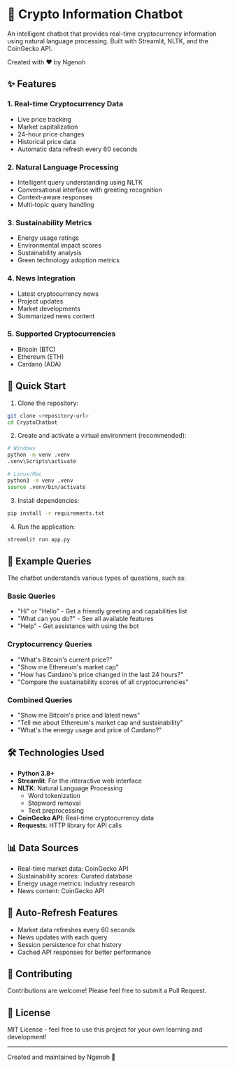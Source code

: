 # 🤖 Crypto Information Chatbot

An intelligent chatbot that provides real-time cryptocurrency information using natural language processing. Built with Streamlit, NLTK, and the CoinGecko API.

Created with ❤️ by Ngenoh

## ✨ Features

### 1. Real-time Cryptocurrency Data
- Live price tracking
- Market capitalization
- 24-hour price changes
- Historical price data
- Automatic data refresh every 60 seconds

### 2. Natural Language Processing
- Intelligent query understanding using NLTK
- Conversational interface with greeting recognition
- Context-aware responses
- Multi-topic query handling

### 3. Sustainability Metrics
- Energy usage ratings
- Environmental impact scores
- Sustainability analysis
- Green technology adoption metrics

### 4. News Integration
- Latest cryptocurrency news
- Project updates
- Market developments
- Summarized news content

### 5. Supported Cryptocurrencies
- Bitcoin (BTC)
- Ethereum (ETH)
- Cardano (ADA)

## 🚀 Quick Start

1. Clone the repository:
```bash
git clone <repository-url>
cd CryptoChatbot
```

2. Create and activate a virtual environment (recommended):
```bash
# Windows
python -m venv .venv
.venv\Scripts\activate

# Linux/Mac
python3 -m venv .venv
source .venv/bin/activate
```

3. Install dependencies:
```bash
pip install -r requirements.txt
```

4. Run the application:
```bash
streamlit run app.py
```

## 💬 Example Queries

The chatbot understands various types of questions, such as:

### Basic Queries
- "Hi" or "Hello" - Get a friendly greeting and capabilities list
- "What can you do?" - See all available features
- "Help" - Get assistance with using the bot

### Cryptocurrency Queries
- "What's Bitcoin's current price?"
- "Show me Ethereum's market cap"
- "How has Cardano's price changed in the last 24 hours?"
- "Compare the sustainability scores of all cryptocurrencies"

### Combined Queries
- "Show me Bitcoin's price and latest news"
- "Tell me about Ethereum's market cap and sustainability"
- "What's the energy usage and price of Cardano?"

## 🛠️ Technologies Used

- **Python 3.8+**
- **Streamlit**: For the interactive web interface
- **NLTK**: Natural Language Processing
  - Word tokenization
  - Stopword removal
  - Text preprocessing
- **CoinGecko API**: Real-time cryptocurrency data
- **Requests**: HTTP library for API calls

## 📊 Data Sources

- Real-time market data: CoinGecko API
- Sustainability scores: Curated database
- Energy usage metrics: Industry research
- News content: CoinGecko API

## 🔄 Auto-Refresh Features

- Market data refreshes every 60 seconds
- News updates with each query
- Session persistence for chat history
- Cached API responses for better performance

## 🤝 Contributing

Contributions are welcome! Please feel free to submit a Pull Request.

## 📝 License

MIT License - feel free to use this project for your own learning and development!

---
Created and maintained by Ngenoh 🌟 